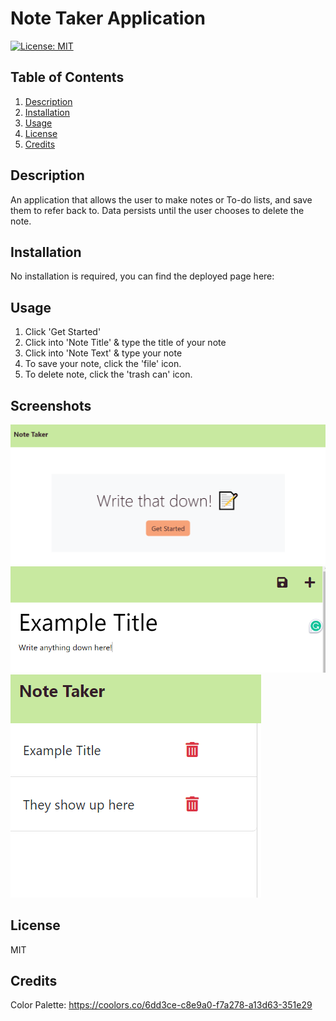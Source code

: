# Note Taker Application

[![License: MIT](https://img.shields.io/badge/License-MIT-yellow.svg)](https://opensource.org/licenses/MIT)

## Table of Contents
1. [Description](#description)
2. [Installation](#installation)
3. [Usage](#usage)
4. [License](#license)
5. [Credits](#credits)

## Description
An application that allows the user to make notes or To-do lists, and save them to refer back to. Data persists until the user chooses to delete the note.

## Installation
No  installation is required, you can find the deployed  page here:

## Usage
1. Click 'Get Started'
2. Click into 'Note Title' & type the title of your note
3. Click into 'Note Text' & type your note
4. To save your note, click the 'file' icon.
5. To delete note, click the 'trash can' icon.

## Screenshots
<img src= "./public/assets/images/homepage.png">
<img src= "./public/assets/images/noteexample.png">
<img src= "./public/assets/images/sidebar.png">

## License
MIT 

## Credits
Color Palette: https://coolors.co/6dd3ce-c8e9a0-f7a278-a13d63-351e29